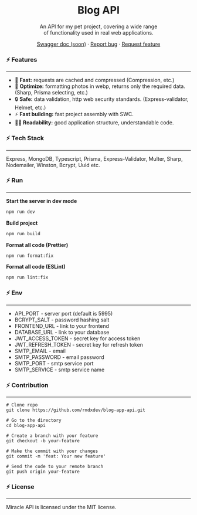<h1 align="center">Blog API</h1>

<p align="center">
    An API for my pet project, covering a wide range <br> of functionality used in real web applications.
</p>

<div align="center">
    <a href="#">Swagger doc (soon)</a> ·
    <a href="https://github.com/rmdxdev/miracle-api/issues">Report bug</a> ·
    <a href="https://github.com/rmdxdev/miracle-api/issues">Request feature</a>
</div>

### ⚡ Features

---

- 🚄 **Fast:** requests are cached and compressed (Compression, etc.)
- 🚀 **Optimize:** formatting photos in webp, returns only the required data. (Sharp, Prisma selecting, etc.)
- 🔒 **Safe:** data validation, http web security standards. (Express-validator, Helmet, etc.)
- ⚡ **Fast building:** fast project assembly with SWC.
- ✍🏻 **Readability:** good application structure, understandable code.

### ⚡ Tech Stack

---

Express, MongoDB, Typescript, Prisma, Express-Validator, Multer, Sharp, Nodemailer, Winston, Bcrypt, Uuid etc.

### ⚡ Run

---

**Start the server in dev mode**

```bash
npm run dev
```

**Build project**

```bash
npm run build
```

**Format all code (Prettier)**

```bash
npm run format:fix
```

**Format all code (ESLint)**

```bash
npm run lint:fix
```

### ⚡ Env

---

- API_PORT - server port (default is 5995)
- BCRYPT_SALT - password hashing salt
- FRONTEND_URL - link to your frontend
- DATABASE_URL - link to your database
- JWT_ACCESS_TOKEN - secret key for access token
- JWT_REFRESH_TOKEN - secret key for refresh token
- SMTP_EMAIL - email
- SMTP_PASSWORD - email password
- SMTP_PORT - smtp service port
- SMTP_SERVICE - smtp service name

### ⚡ Contribution

---

```
# Clone repo
git clone https://github.com/rmdxdev/blog-app-api.git

# Go to the directory
cd blog-app-api

# Create a branch with your feature
git checkout -b your-feature

# Make the commit with your changes
git commit -m 'feat: Your new feature'

# Send the code to your remote branch
git push origin your-feature
```

### ⚡ License

---

Miracle API is licensed under the MIT license.